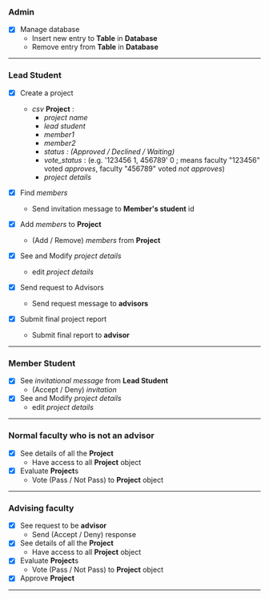 ### **Admin** 
- [x] Manage database
  - Insert new entry to **Table** in **Database**
  - Remove entry from **Table** in **Database**
---
### **Lead Student**
- [x] Create a project
  - _csv_ **Project** :
    - _project name_
    - _lead student_
    - _member1_
    - _member2_
    - _status : (Approved / Declined / Waiting)_
    - _vote_status_ : (e.g. '123456 1, 456789' 0 ; 
      means faculty "123456" voted _approves_, faculty "456789" voted _not approves_)
    - _project details_
    
- [x] Find _members_
  - Send invitation message to **Member's student** id

- [x] Add _members_ to **Project**
  - (Add / Remove) _members_ from **Project**

- [x] See and Modify _project details_
  - edit _project details_

- [x] Send request to Advisors
  - Send request message to **advisors**

- [x] Submit final project report
  - Submit final report to **advisor**
---
### **Member Student**
- [x] See _invitational message_ from **Lead Student**
  - (Accept / Deny) _invitation_
- [x] See and Modify _project details_
  - edit _project details_
---
### **Normal faculty who is not an advisor**
- [x] See details of all the **Project**
  - Have access to all **Project** object
- [x] Evaluate **Project**s
  - Vote (Pass / Not Pass) to **Project** object
---
### **Advising faculty**
- [x] See request to be **advisor**
  - Send (Accept / Deny) response
- [x] See details of all the **Project**
  - Have access to all **Project** object
- [x] Evaluate **Project**s
  - Vote (Pass / Not Pass) to **Project** object
- [x] Approve **Project**
---
